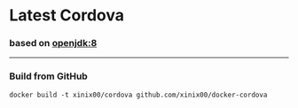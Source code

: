 # Latest Cordova
### based on [openjdk:8](https://hub.docker.com/_/openjdk/)
----
### Build from GitHub
```
docker build -t xinix00/cordova github.com/xinix00/docker-cordova
```
